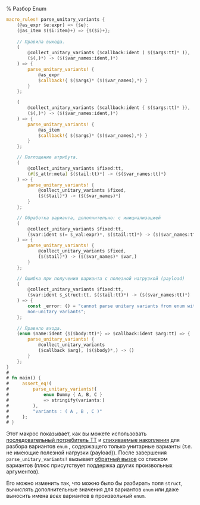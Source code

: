 % Разбор Enum 
 
```rust
macro_rules! parse_unitary_variants {
    (@as_expr $e:expr) => {$e};
    (@as_item $($i:item)+) => {$($i)+};
    
    // Правила выхода.
    (
        @collect_unitary_variants ($callback:ident ( $($args:tt)* )),
        ($(,)*) -> ($($var_names:ident,)*)
    ) => {
        parse_unitary_variants! {
            @as_expr
            $callback!{ $($args)* ($($var_names),*) }
        }
    };

    (
        @collect_unitary_variants ($callback:ident { $($args:tt)* }),
        ($(,)*) -> ($($var_names:ident,)*)
    ) => {
        parse_unitary_variants! {
            @as_item
            $callback!{ $($args)* ($($var_names),*) }
        }
    };

    // Поглощение атрибута.
    (
        @collect_unitary_variants $fixed:tt,
        (#[$_attr:meta] $($tail:tt)*) -> ($($var_names:tt)*)
    ) => {
        parse_unitary_variants! {
            @collect_unitary_variants $fixed,
            ($($tail)*) -> ($($var_names)*)
        }
    };

    // Обработка варианта, дополнительно: с инициализацией 
    (
        @collect_unitary_variants $fixed:tt,
        ($var:ident $(= $_val:expr)*, $($tail:tt)*) -> ($($var_names:tt)*)
    ) => {
        parse_unitary_variants! {
            @collect_unitary_variants $fixed,
            ($($tail)*) -> ($($var_names)* $var,)
        }
    };

    // Ошибка при получении варианта с полезной нагрузкой (payload) 
    (
        @collect_unitary_variants $fixed:tt,
        ($var:ident $_struct:tt, $($tail:tt)*) -> ($($var_names:tt)*)
    ) => {
        const _error: () = "cannot parse unitary variants from enum with 
        non-unitary variants";
    };
    
    // Правило входа.
    (enum $name:ident {$($body:tt)*} => $callback:ident $arg:tt) => {
        parse_unitary_variants! {
            @collect_unitary_variants
            ($callback $arg), ($($body)*,) -> ()
        }
    };
}
# 
# fn main() {
#     assert_eq!(
#         parse_unitary_variants!(
#             enum Dummy { A, B, C }
#             => stringify(variants:)
#         ),
#         "variants : ( A , B , C )"
#     );
# }
```

Этот макрос показывает, как вы можете использовать [последовательный потребитель
TT] и [спихиваемые накопления] для разбора вариантов `enum` , содержащего только
унитарные варианты (*т.e.* не имеющие полезной нагрузки (payload)).  После
завершения `parse_unitary_variants!` вызывает [обратный вызов] со списком
вариантов (плюс присутствует поддержка других произвольных аргументов).

Его можно изменить так, что можно было бы разбирать поля `struct`, вычислять
дополнительные значения для вариантов `enum` или даже выносить имена *всех*
вариантов в произвольный `enum`.

[последовательный потребитель TT]: pat-incremental-tt-munchers.html
[спихиваемые накопления]: pat-push-down-accumulation.html
[обратный вызов]: pat-callbacks.html
